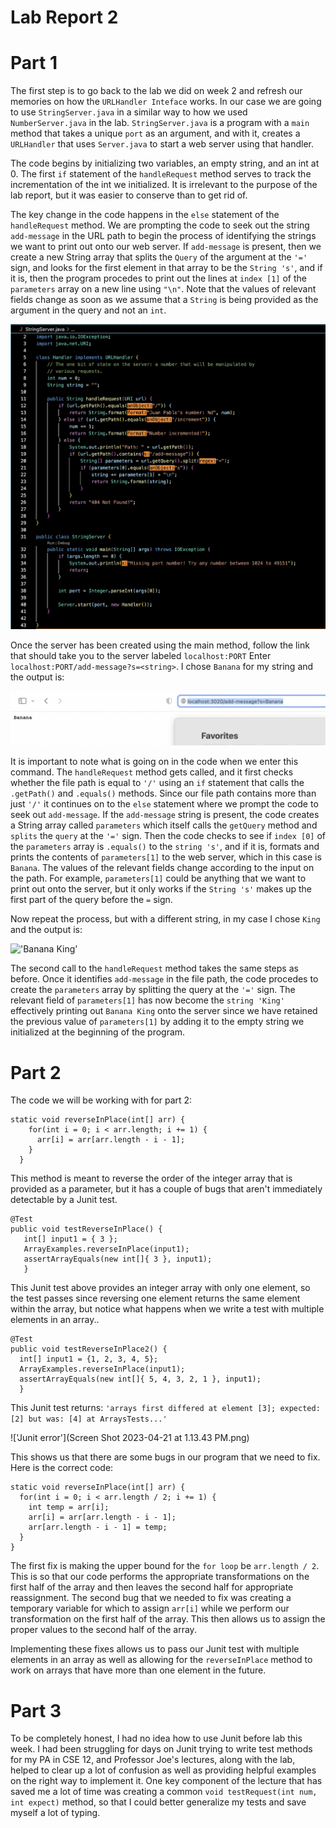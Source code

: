 # Lab Report 2

# Part 1

The first step is to go back to the lab we did on week 2 and refresh our memories on how the ```URLHandler Inteface``` works. In our case 
we are going to use ```StringServer.java``` in a similar way to how we used ```NumberServer.java``` in the lab. ```StringServer.java``` is a program with a ```main``` method that takes a unique ```port``` as an argument, and with it, creates a ```URLHandler``` that uses ```Server.java``` to start a web server using that handler. 

The code begins by initializing two variables, an empty string, and an int at 0. The first ```if``` statement of the ```handleRequest``` method serves to track the incrementation of the int we initialized. It is irrelevant to the purpose of the lab report, but it was easier to conserve than to get rid of.

The key change in the code happens in the ```else``` statement of the ```handleRequest``` method. We are prompting the code to seek out the string ```add-message``` in the URL path to begin the process of identifying the strings we want to print out onto our web server. If ```add-message``` is present, then we create a new String array that splits the ```Query``` of the argument at the ```'='``` sign, and looks for the first element in that array to be the ```String 's'```, and if it is, then the program procedes to print out the lines at ```index [1]``` of the ```parameters``` array on a new line using ```"\n"```. Note that the values of relevant fields change as soon as we assume that a ```String``` is being provided as the argument in the query and not an ```int```. 


!['StringServer code'](StringServer.png)


Once the server has been created using the main method, follow the link that should take you to the server labeled ```localhost:PORT```
Enter ```localhost:PORT/add-message?s=<string>```. I chose ```Banana``` for my string and the output is:

!['Banana'](Banana.png)

It is important to note what is going on in the code when we enter this command. The ```handleRequest``` method gets called, and it first checks whether the file path is equal to ```'/'``` using an ```if``` statement that calls the ```.getPath()``` and ```.equals()``` methods. Since our file path contains more than just ```'/'``` it continues on to the ```else``` statement where we prompt the code to seek out ```add-message```. If the ```add-message``` string is present, the code creates a String array called ```parameters``` which itself calls the ```getQuery``` method and ```splits``` the ```query``` at the ```'='``` sign. Then the code checks to see if ```index [0]``` of the ```parameters``` array is ```.equals()``` to the ```string 's'```, and if it is, formats and prints the contents of ```parameters[1]``` to the web server, which in this case is ```Banana```. The values of the relevant fields change according to the input on the path. For example, ```parameters[1]``` could be anything that we want to print out onto the server, but it only works if the
```String 's'``` makes up the first part of the query before the ```=``` sign. 




Now repeat the process, but with a different string, in my case I chose ```King``` and the output is: 


!['Banana King'](BananaKing.png)

The second call to the ```handleRequest``` method takes the same steps as before. Once it identifies ```add-message``` in the file path, the code procedes to create the ```parameters``` array by splitting the query at the ```'='``` sign. The relevant field of ```parameters[1]``` has now become the ```string 'King'``` effectively printing out ```Banana King``` onto the server since we have retained the previous value of ```parameters[1]``` by adding it to the empty string we initialized at the beginning of the program. 

# Part 2

The code we will be working with for part 2:


```
static void reverseInPlace(int[] arr) {
    for(int i = 0; i < arr.length; i += 1) {
      arr[i] = arr[arr.length - i - 1];
    }
  }
  ```
  
  
 This method is meant to reverse the order of the integer array that is provided as a parameter, but it has a couple of bugs that aren't immediately detectable by a Junit test. 
 
 
 ```
 @Test
 public void testReverseInPlace() {
    int[] input1 = { 3 };
    ArrayExamples.reverseInPlace(input1);
    assertArrayEquals(new int[]{ 3 }, input1);
	}
```
	
	
  This Junit test above provides an integer array with only one element, so the test passes since reversing one element returns the same element within the array, but notice what happens when we write a test with multiple elements in an array..
  
  ```
  @Test
  public void testReverseInPlace2() {
    int[] input1 = {1, 2, 3, 4, 5};
    ArrayExamples.reverseInPlace(input1);
    assertArrayEquals(new int[]{ 5, 4, 3, 2, 1 }, input1);
	}
```
	
  This Junit test returns: ```'arrays first differed at element [3]; expected: [2] but was: [4] at ArraysTests...'```
  
  !['Junit error'](Screen Shot 2023-04-21 at 1.13.43 PM.png)
  
  This shows us that there are some bugs in our program that we need to fix. 
  Here is the correct code: 
  
  ```
  static void reverseInPlace(int[] arr) {
    for(int i = 0; i < arr.length / 2; i += 1) {
      int temp = arr[i];
      arr[i] = arr[arr.length - i - 1];
      arr[arr.length - i - 1] = temp;
    }
  }
  ```
  The first fix is making the upper bound for the ```for loop``` be ```arr.length / 2```. This is so that our code performs the appropriate transformations on the first half of the array and then leaves the second half for appropriate reassignment. The second bug that we needed to fix was creating a temporary variable for which to assign ```arr[i]``` while we perform our transformation on the first half of the array. This then allows us to assign the proper values to the second half of the array. 
  
  Implementing these fixes allows us to pass our Junit test with multiple elements in an array as well as allowing for the ```reverseInPlace``` method to work on arrays that have more than one element in the future. 
  
  # Part 3
To be completely honest, I had no idea how to use Junit before lab this week. I had been struggling for days on Junit trying to write test methods for my PA in CSE 12, and Professor Joe's lectures, along with the lab, helped to clear up a lot of confusion as well as providing helpful examples on the right way to implement it. One key component of the lecture that has saved me a lot of time was creating a common ```void testRequest(int num, int expect)``` method, so that I could better generalize my tests and save myself a lot of typing.  
  







